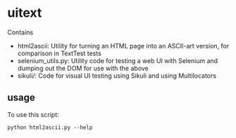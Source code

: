 # uitext
Contains 
- html2ascii: Utility for turning an HTML page into an ASCII-art version, for comparison in TextTest tests
- selenium_utils.py: Utility code for testing a web UI with Selenium and dumping out the DOM for use with the above
- sikuli/: Code for visual UI testing using Sikuli and using Multilocators

## usage
To use this script:

    python html2ascii.py --help


